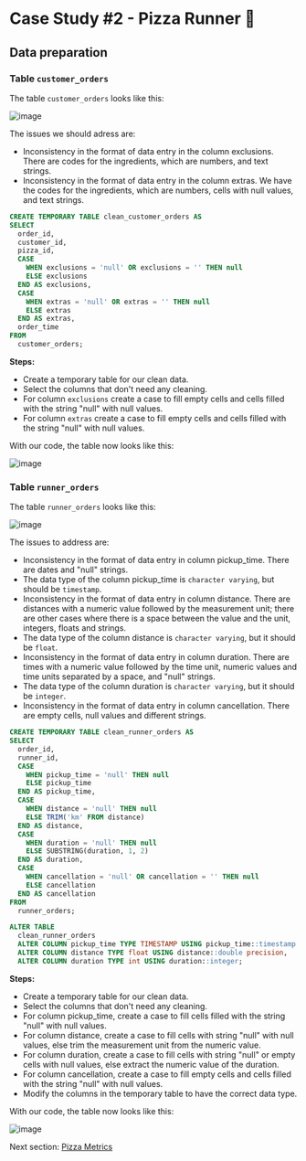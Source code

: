 # Case Study #2 - Pizza Runner 🍕

## Data preparation

### Table `customer_orders`

The table `customer_orders` looks like this:

![image](https://github.com/avidiella/portfolio/assets/143961739/daf19a15-e35d-43a9-a225-7bc9bf06fbd6)

The issues we should adress are:
* Inconsistency in the format of data entry in the column exclusions. There are codes for the ingredients, which are numbers, and text strings.
* Inconsistency in the format of data entry in the column extras. We have the codes for the ingredients, which are numbers, cells with null values, and text strings.

```sql
CREATE TEMPORARY TABLE clean_customer_orders AS
SELECT
  order_id,
  customer_id,
  pizza_id,
  CASE
    WHEN exclusions = 'null' OR exclusions = '' THEN null
    ELSE exclusions
  END AS exclusions,
  CASE
    WHEN extras = 'null' OR extras = '' THEN null
    ELSE extras
  END AS extras,
  order_time
FROM
  customer_orders;
```

**Steps:**
* Create a temporary table for our clean data.
* Select the columns that don't need any cleaning.
* For column `exclusions` create a case to fill empty cells and cells filled with the string "null" with null values.
* For column `extras` create a case to fill empty cells and cells filled with the string "null" with null values.

With our code, the table now looks like this:

![image](https://github.com/avidiella/portfolio/assets/143961739/fc596494-9fde-4aae-8872-03b43c317e39)


### Table `runner_orders`

The table `runner_orders` looks like this:

![image](https://github.com/avidiella/portfolio/assets/143961739/64eda08e-f1b4-4880-b3d2-f1ee56719131)

The issues to address are:
* Inconsistency in the format of data entry in column pickup_time. There are dates and "null" strings.
* The data type of the column pickup_time is `character varying`, but should be `timestamp`.
* Inconsistency in the format of data entry in column distance. There are distances with a numeric value followed by the measurement unit; there are other cases where there is a space between the value and the unit, integers, floats and strings.
* The data type of the column distance is `character varying`, but it should be `float`.
* Inconsistency in the format of data entry in column duration. There are times with a numeric value followed by the time unit, numeric values and time units separated by a space, and "null" strings.
* The data type of the column duration is `character varying`, but it should be `integer`.
* Inconsistency in the format of data entry in column cancellation. There are empty cells, null values and different strings.

```sql
CREATE TEMPORARY TABLE clean_runner_orders AS
SELECT
  order_id,
  runner_id,
  CASE
    WHEN pickup_time = 'null' THEN null
    ELSE pickup_time
  END AS pickup_time,
  CASE
    WHEN distance = 'null' THEN null
    ELSE TRIM('km' FROM distance)
  END AS distance,
  CASE
    WHEN duration = 'null' THEN null
    ELSE SUBSTRING(duration, 1, 2)
  END AS duration,
  CASE
    WHEN cancellation = 'null' OR cancellation = '' THEN null
    ELSE cancellation
  END AS cancellation
FROM
  runner_orders;

ALTER TABLE
  clean_runner_orders
  ALTER COLUMN pickup_time TYPE TIMESTAMP USING pickup_time::timestamp without time zone,
  ALTER COLUMN distance TYPE float USING distance::double precision,
  ALTER COLUMN duration TYPE int USING duration::integer;
```

**Steps:**
* Create a temporary table for our clean data.
* Select the columns that don't need any cleaning.
* For column pickup_time, create a case to fill cells filled with the string "null" with null values.
* For column distance, create a case to fill cells with string "null" with null values, else trim the measurement unit from the numeric value.
* For column duration, create a case to fill cells with string "null" or empty cells with null values, else extract the numeric value of the duration.
* For column cancellation, create a case to fill empty cells and cells filled with the string "null" with null values.
* Modify the columns in the temporary table to have the correct data type.

With our code, the table now looks like this:

![image](https://github.com/avidiella/portfolio/assets/143961739/7efc11d4-bb97-480c-846d-b4839a6b42c4)


Next section: [Pizza Metrics]()

